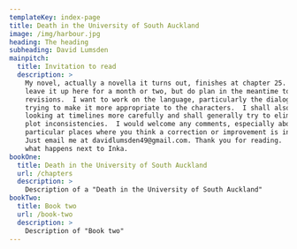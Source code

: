 ```yaml
---
templateKey: index-page
title: Death in the University of South Auckland
image: /img/harbour.jpg
heading: The heading
subheading: David Lumsden
mainpitch:
  title: Invitation to read
  description: >
    My novel, actually a novella it turns out, finishes at chapter 25.  I shall
    leave it up here for a month or two, but do plan in the meantime to work on
    revisions.  I want to work on the language, particularly the dialogue,
    trying to make it more appropriate to the characters.  I shall also be
    looking at timelines more carefully and shall generally try to eliminate any
    plot inconsistencies.  I would welcome any comments, especially about
    particular places where you think a correction or improvement is in order.
    Just email me at davidlumsden49@gmail.com. Thank you for reading.  I wonder
    what happens next to Inka.
bookOne: 
  title: Death in the University of South Auckland
  url: /chapters
  description: >
    Description of a "Death in the University of South Auckland"       
bookTwo: 
  title: Book two
  url: /book-two
  description: >
    Description of "Book two"       
---
```

